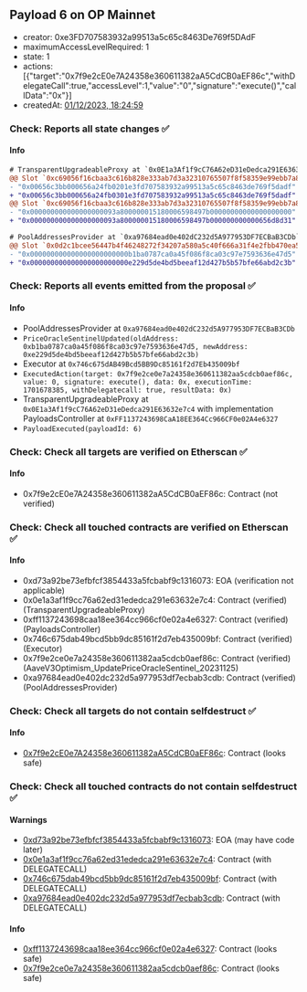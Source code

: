 ## Payload 6 on OP Mainnet

- creator: 0xe3FD707583932a99513a5c65c8463De769f5DAdF
- maximumAccessLevelRequired: 1
- state: 1
- actions: [{"target":"0x7f9e2cE0e7A24358e360611382aA5CdCB0aEF86c","withDelegateCall":true,"accessLevel":1,"value":"0","signature":"execute()","callData":"0x"}]
- createdAt: [01/12/2023, 18:24:59](https://explorer.optimism.io/tx/0x8ec2262351063d041671a57c210c870e1fe045e6fdbb78bebf92b5640ae959c9)

### Check: Reports all state changes :white_check_mark:

#### Info


```diff
# TransparentUpgradeableProxy at `0x0E1a3Af1f9cC76A62eD31eDedca291E63632e7c4` with implementation PayloadsController at `0xFF1137243698CaA18EE364Cc966CF0e02A4e6327`
@@ Slot `0xc69056f16cbaa3c616b828e333ab7d3a32310765507f8f58359e99ebb7a885f3` @@
- "0x00656c3bb000656a24fb0201e3fd707583932a99513a5c65c8463de769f5dadf"
+ "0x00656c3bb000656a24fb0301e3fd707583932a99513a5c65c8463de769f5dadf"
@@ Slot `0xc69056f16cbaa3c616b828e333ab7d3a32310765507f8f58359e99ebb7a885f4` @@
- "0x000000000000000000093a800000015180006598497b00000000000000000000"
+ "0x000000000000000000093a800000015180006598497b000000000000656d8d31"
```

```diff
# PoolAddressesProvider at `0xa97684ead0e402dC232d5A977953DF7ECBaB3CDb`
@@ Slot `0x0d2c1bcee56447b4f46248272f34207a580a5c40f666a31f4e2fbb470ea53ab8` @@
- "0x000000000000000000000000b1ba0787ca0a45f086f8ca03c97e7593636e47d5"
+ "0x000000000000000000000000e229d5de4bd5beeaf12d427b5b57bfe66abd2c3b"
```


### Check: Reports all events emitted from the proposal :white_check_mark:

#### Info

- PoolAddressesProvider at `0xa97684ead0e402dC232d5A977953DF7ECBaB3CDb`
- `PriceOracleSentinelUpdated(oldAddress: 0xb1ba0787ca0a45f086f8ca03c97e7593636e47d5, newAddress: 0xe229d5de4bd5beeaf12d427b5b57bfe66abd2c3b)`
- Executor at `0x746c675dAB49Bcd5BB9Dc85161f2d7Eb435009bf`
- `ExecutedAction(target: 0x7f9e2ce0e7a24358e360611382aa5cdcb0aef86c, value: 0, signature: execute(), data: 0x, executionTime: 1701678385, withDelegatecall: true, resultData: 0x)`
- TransparentUpgradeableProxy at `0x0E1a3Af1f9cC76A62eD31eDedca291E63632e7c4` with implementation PayloadsController at `0xFF1137243698CaA18EE364Cc966CF0e02A4e6327`
- `PayloadExecuted(payloadId: 6)`

### Check: Check all targets are verified on Etherscan :white_check_mark:

#### Info

- 0x7f9e2cE0e7A24358e360611382aA5CdCB0aEF86c: Contract (not verified)

### Check: Check all touched contracts are verified on Etherscan :white_check_mark:

#### Info

- 0xd73a92be73efbfcf3854433a5fcbabf9c1316073: EOA (verification not applicable)
- 0x0e1a3af1f9cc76a62ed31ededca291e63632e7c4: Contract (verified) (TransparentUpgradeableProxy)
- 0xff1137243698caa18ee364cc966cf0e02a4e6327: Contract (verified) (PayloadsController)
- 0x746c675dab49bcd5bb9dc85161f2d7eb435009bf: Contract (verified) (Executor)
- 0x7f9e2ce0e7a24358e360611382aa5cdcb0aef86c: Contract (verified) (AaveV3Optimism_UpdatePriceOracleSentinel_20231125)
- 0xa97684ead0e402dc232d5a977953df7ecbab3cdb: Contract (verified) (PoolAddressesProvider)

### Check: Check all targets do not contain selfdestruct :white_check_mark:

#### Info

- [0x7f9e2cE0e7A24358e360611382aA5CdCB0aEF86c](https://explorer.optimism.io/address/0x7f9e2cE0e7A24358e360611382aA5CdCB0aEF86c): Contract (looks safe)

### Check: Check all touched contracts do not contain selfdestruct :white_check_mark:

#### Warnings

- [0xd73a92be73efbfcf3854433a5fcbabf9c1316073](https://explorer.optimism.io/address/0xd73a92be73efbfcf3854433a5fcbabf9c1316073): EOA (may have code later)
- [0x0e1a3af1f9cc76a62ed31ededca291e63632e7c4](https://explorer.optimism.io/address/0x0e1a3af1f9cc76a62ed31ededca291e63632e7c4): Contract (with DELEGATECALL)
- [0x746c675dab49bcd5bb9dc85161f2d7eb435009bf](https://explorer.optimism.io/address/0x746c675dab49bcd5bb9dc85161f2d7eb435009bf): Contract (with DELEGATECALL)
- [0xa97684ead0e402dc232d5a977953df7ecbab3cdb](https://explorer.optimism.io/address/0xa97684ead0e402dc232d5a977953df7ecbab3cdb): Contract (with DELEGATECALL)

#### Info

- [0xff1137243698caa18ee364cc966cf0e02a4e6327](https://explorer.optimism.io/address/0xff1137243698caa18ee364cc966cf0e02a4e6327): Contract (looks safe)
- [0x7f9e2ce0e7a24358e360611382aa5cdcb0aef86c](https://explorer.optimism.io/address/0x7f9e2ce0e7a24358e360611382aa5cdcb0aef86c): Contract (looks safe)

